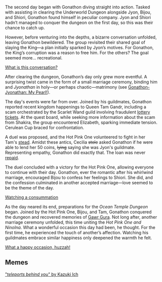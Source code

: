 <!-- title: Gonathon G -->
<!-- status: Alive -->

The second day began with Gonathon diving straight into action. Tasked with assisting in clearing the Underworld Dungeon alongside Jyon, Bijou, and Shiori, Gonathon found himself in peculiar company. Jyon and Shiori hadn’t managed to conquer the dungeon on the first day, so this was their chance to catch up.

However, before venturing into the depths, a bizarre conversation unfolded, leaving Gonathon bewildered. The group revisited their shared goal of slaying the King—a plan initially sparked by Jyon’s motives. For Gonathon, the King’s corruption was a reason to free him. For the others? The goal seemed more... recreational.

[What is this conversation?](#embed:https://www.youtube.com/live/kB2jUKUsxtE?t=35)

After clearing the dungeon, Gonathon’s day only grew more eventful. A surprising twist came in the form of a small marriage ceremony, binding him and _Jyonathan_ in holy—or perhaps chaotic—matrimony (see [Gonathon-Jyonathan: My Pearl!](#edge:gigi-ame)).

The day's events were far from over. Joined by his guildmates, Gonathon reported recent kingdom happenings to Queen Tam Gandr, including a scam orchestrated by the Scarlet Wand guild involving fraudulent [lottery tickets](https://www.youtube.com/live/kB2jUKUsxtE?feature=shared&t=5324). At the quest board, while seeking more information about the scam from Shakira, the group encountered Elizabeth, sparking immediate tension. Cerulean Cup braced for confrontation.

A duel was proposed, and the Hot Pink One volunteered to fight in her Tam's [stead](https://www.youtube.com/live/kB2jUKUsxtE?feature=shared&t=5963). Amidst these antics, Cecilia ~~stole~~ asked Gonathon if he were able to lend her 50 coins, ~~lying~~ saying she was Jyon's guildmate. Representing empathy, Gonathon did exactly that. The loan was never [repaid](https://www.youtube.com/live/kB2jUKUsxtE?feature=shared&t=6001).

The duel concluded with a victory for the Hot Pink One, allowing everyone to continue with their day. Gonathon, ever the romantic after his whirlwind marriage, encouraged Bijou to confess her feelings to Shiori. She did, and the confession culminated in another accepted marriage—love seemed to be the theme of the day.

[Watching a consummation](#embed:https://www.youtube.com/live/kB2jUKUsxtE?feature=shared&t=7406)

As the day neared its end, preparations for the _Ocean Temple Dungeon_ began. Joined by the Hot Pink One, Bijou, and Tam, Gonathon conquered the dungeon and recovered memories of [Gawr Gura](https://www.youtube.com/live/kB2jUKUsxtE?feature=shared&t=12043). Not long after, another marriage ceremony unfolded, this time uniting the _Hot Pink One and NinoIna_. What a wonderful occasion this day had been, he thought. For the first time, he experienced the touch of another’s affection. Watching his guildmates embrace similar happiness only deepened the warmth he felt.

[What a happy occasion, huzzah!](#embed:https://www.youtube.com/live/kB2jUKUsxtE?t=12550)

## Memes

["*teleports behind you*" by Kazuki Ich](https://x.com/kazukiich/status/1831250639596483048)
